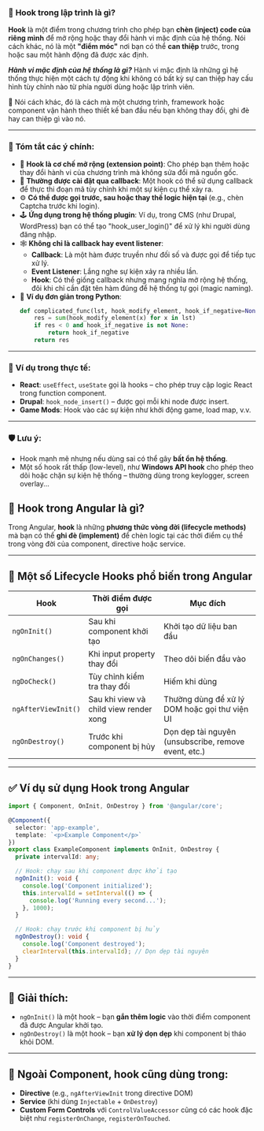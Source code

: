 
### 🔧 **Hook trong lập trình là gì?**

**Hook** là một điểm trong chương trình cho phép bạn **chèn (inject) code của riêng mình** để mở rộng hoặc thay đổi hành vi mặc định của hệ thống. Nói cách khác, nó là một **"điểm móc"** nơi bạn có thể **can thiệp** trước, trong hoặc sau một hành động đã được xác định.

***Hành vi mặc định của hệ thống là gì?***
Hành vi mặc định là những gì hệ thống thực hiện một cách tự động khi không có bất kỳ sự can thiệp hay cấu hình tùy chỉnh nào từ phía người dùng hoặc lập trình viên.

📌 Nói cách khác, đó là cách mà một chương trình, framework hoặc component vận hành theo thiết kế ban đầu nếu bạn không thay đổi, ghi đè hay can thiệp gì vào nó.

---

### 🧠 **Tóm tắt các ý chính:**

- 🔄 **Hook là cơ chế mở rộng (extension point)**: Cho phép bạn thêm hoặc thay đổi hành vi của chương trình mà không sửa đổi mã nguồn gốc.
- 🧩 **Thường được cài đặt qua callback**: Một hook có thể sử dụng callback để thực thi đoạn mã tùy chỉnh khi một sự kiện cụ thể xảy ra.
- ⚙️ **Có thể được gọi trước, sau hoặc thay thế logic hiện tại** (e.g., chèn Captcha trước khi login).
- 🕹 **Ứng dụng trong hệ thống plugin**: Ví dụ, trong CMS (như Drupal, WordPress) bạn có thể tạo "hook_user_login()" để xử lý khi người dùng đăng nhập.
- 🕸 **Không chỉ là callback hay event listener**:
  - **Callback**: Là một hàm được truyền như đối số và được gọi để tiếp tục xử lý.
  - **Event Listener**: Lắng nghe sự kiện xảy ra nhiều lần.
  - **Hook**: Có thể giống callback nhưng mang nghĩa mở rộng hệ thống, đôi khi chỉ cần đặt tên hàm đúng để hệ thống tự gọi (magic naming).
- 🧪 **Ví dụ đơn giản trong Python**:
  ```python
  def complicated_func(lst, hook_modify_element, hook_if_negative=None):
      res = sum(hook_modify_element(x) for x in lst)
      if res < 0 and hook_if_negative is not None:
          return hook_if_negative
      return res
  ```

---

### 📌 **Ví dụ trong thực tế:**
- **React**: `useEffect`, `useState` gọi là hooks – cho phép truy cập logic React trong function component.
- **Drupal**: `hook_node_insert()` – được gọi mỗi khi node được insert.
- **Game Mods**: Hook vào các sự kiện như khởi động game, load map, v.v.

---

### 🛡 Lưu ý:
- Hook mạnh mẽ nhưng nếu dùng sai có thể gây **bất ổn hệ thống**.
- Một số hook rất thấp (low-level), như **Windows API hook** cho phép theo dõi hoặc chặn sự kiện hệ thống – thường dùng trong keylogger, screen overlay...

## 🔄 **Hook trong Angular là gì?**

Trong Angular, **hook** là những **phương thức vòng đời (lifecycle methods)** mà bạn có thể **ghi đè (implement)** để chèn logic tại các thời điểm cụ thể trong vòng đời của component, directive hoặc service.

---

## 🧩 **Một số Lifecycle Hooks phổ biến trong Angular**

| Hook | Thời điểm được gọi | Mục đích |
|------|--------------------|----------|
| `ngOnInit()` | Sau khi component khởi tạo | Khởi tạo dữ liệu ban đầu |
| `ngOnChanges()` | Khi input property thay đổi | Theo dõi biến đầu vào |
| `ngDoCheck()` | Tùy chỉnh kiểm tra thay đổi | Hiếm khi dùng |
| `ngAfterViewInit()` | Sau khi view và child view render xong | Thường dùng để xử lý DOM hoặc gọi thư viện UI |
| `ngOnDestroy()` | Trước khi component bị hủy | Dọn dẹp tài nguyên (unsubscribe, remove event, etc.) |

---

## ✅ **Ví dụ sử dụng Hook trong Angular**

```ts
import { Component, OnInit, OnDestroy } from '@angular/core';

@Component({
  selector: 'app-example',
  template: `<p>Example Component</p>`
})
export class ExampleComponent implements OnInit, OnDestroy {
  private intervalId: any;

  // Hook: chạy sau khi component được khởi tạo
  ngOnInit(): void {
    console.log('Component initialized');
    this.intervalId = setInterval(() => {
      console.log('Running every second...');
    }, 1000);
  }

  // Hook: chạy trước khi component bị hủy
  ngOnDestroy(): void {
    console.log('Component destroyed');
    clearInterval(this.intervalId); // Dọn dẹp tài nguyên
  }
}
```

---

## 🧠 **Giải thích:**
- `ngOnInit()` là một hook – bạn **gắn thêm logic** vào thời điểm component đã được Angular khởi tạo.
- `ngOnDestroy()` là một hook – bạn **xử lý dọn dẹp** khi component bị tháo khỏi DOM.

---

## 📌 Ngoài Component, hook cũng dùng trong:
- **Directive** (e.g., `ngAfterViewInit` trong directive DOM)
- **Service** (khi dùng `Injectable` + `OnDestroy`)
- **Custom Form Controls** với `ControlValueAccessor` cũng có các hook đặc biệt như `registerOnChange`, `registerOnTouched`.


